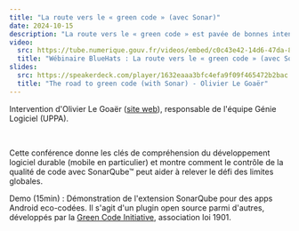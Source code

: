 ```yaml
---
title: "La route vers le « green code » (avec Sonar)"
date: 2024-10-15
description: "La route vers le « green code » est pavée de bonnes intentions mais peu de solutions sont actionnables à ce jour."
video:
  src: https://tube.numerique.gouv.fr/videos/embed/c0c43e42-14d6-47da-83d3-ed67922d8409
  title: "Wébinaire BlueHats : La route vers le « green code » (avec Sonar)"
slides:
  src: https://speakerdeck.com/player/1632eaaa3bfc4efa9f09f465472b2bac
  title: "The road to green code (with Sonar) - Olivier Le Goaër"
---
```


Intervention d'Olivier Le Goaër ([site web](https://olegoaer.perso.univ-pau.fr)), responsable de l'équipe Génie Logiciel (UPPA).

<br/>

Cette conférence donne les clés de compréhension du développement logiciel durable (mobile en particulier) et montre comment le contrôle de la qualité de code avec SonarQube™ peut aider à relever le défi des limites globales.

Demo (15min) : Démonstration de l'extension SonarQube pour des apps Android eco-codées. Il s'agit d'un plugin open source parmi d'autres, développés par la [Green Code Initiative](https://www.linkedin.com/company/green-code-initiative/), association loi 1901.
